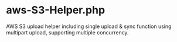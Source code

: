 # aws-S3-Helper.php

AWS S3 upload helper including single upload & sync function using multipart upload, supporting multiple concurrency. 
